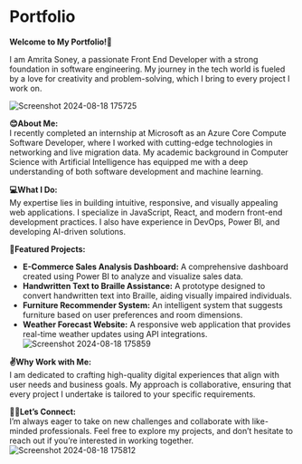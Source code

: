 # Portfolio

**Welcome to My Portfolio!🥳**

I am Amrita Soney, a passionate Front End Developer with a strong foundation in software engineering. My journey in the tech world is fueled by a love for creativity and problem-solving, which I bring to every project I work on.

![Screenshot 2024-08-18 175725](https://github.com/user-attachments/assets/b8382647-7517-4ac9-ac45-081574f222b6)


**😊About Me:**  
I recently completed an internship at Microsoft as an Azure Core Compute Software Developer, where I worked with cutting-edge technologies in networking and live migration data. My academic background in Computer Science with Artificial Intelligence has equipped me with a deep understanding of both software development and machine learning.

**💻What I Do:**  
My expertise lies in building intuitive, responsive, and visually appealing web applications. I specialize in JavaScript, React, and modern front-end development practices. I also have experience in DevOps, Power BI, and developing AI-driven solutions.

**🎨Featured Projects:**  
- **E-Commerce Sales Analysis Dashboard:** A comprehensive dashboard created using Power BI to analyze and visualize sales data.
- **Handwritten Text to Braille Assistance:** A prototype designed to convert handwritten text into Braille, aiding visually impaired individuals.
- **Furniture Recommender System:** An intelligent system that suggests furniture based on user preferences and room dimensions.
- **Weather Forecast Website:** A responsive web application that provides real-time weather updates using API integrations.
![Screenshot 2024-08-18 175859](https://github.com/user-attachments/assets/fa249c30-4069-4068-87b0-f11c59c60f7b)

**✌️Why Work with Me:**  
I am dedicated to crafting high-quality digital experiences that align with user needs and business goals. My approach is collaborative, ensuring that every project I undertake is tailored to your specific requirements.

**📲🤳Let’s Connect:**  
I’m always eager to take on new challenges and collaborate with like-minded professionals. Feel free to explore my projects, and don’t hesitate to reach out if you’re interested in working together.
![Screenshot 2024-08-18 175812](https://github.com/user-attachments/assets/42f58b66-c681-4bd2-ba9d-78baeaa693ec)
